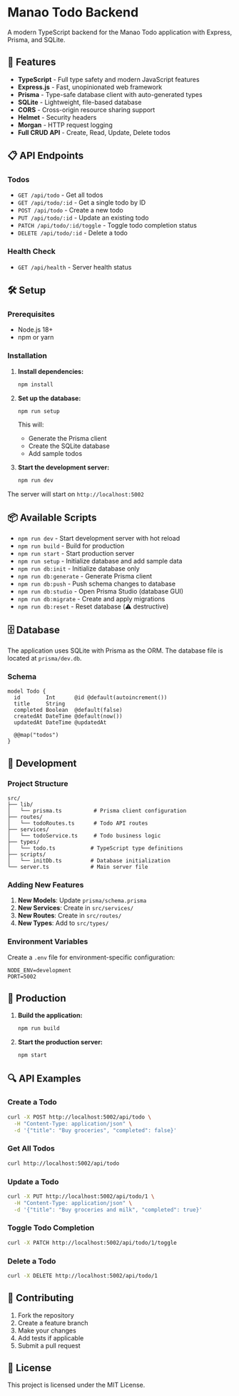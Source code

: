 # Manao Todo Backend

A modern TypeScript backend for the Manao Todo application with Express, Prisma, and SQLite.

## 🚀 Features

- **TypeScript** - Full type safety and modern JavaScript features
- **Express.js** - Fast, unopinionated web framework
- **Prisma** - Type-safe database client with auto-generated types
- **SQLite** - Lightweight, file-based database
- **CORS** - Cross-origin resource sharing support
- **Helmet** - Security headers
- **Morgan** - HTTP request logging
- **Full CRUD API** - Create, Read, Update, Delete todos

## 📋 API Endpoints

### Todos

- `GET /api/todo` - Get all todos
- `GET /api/todo/:id` - Get a single todo by ID
- `POST /api/todo` - Create a new todo
- `PUT /api/todo/:id` - Update an existing todo
- `PATCH /api/todo/:id/toggle` - Toggle todo completion status
- `DELETE /api/todo/:id` - Delete a todo

### Health Check

- `GET /api/health` - Server health status

## 🛠️ Setup

### Prerequisites

- Node.js 18+
- npm or yarn

### Installation

1. **Install dependencies:**
   ```bash
   npm install
   ```

2. **Set up the database:**
   ```bash
   npm run setup
   ```
   This will:
   - Generate the Prisma client
   - Create the SQLite database
   - Add sample todos

3. **Start the development server:**
   ```bash
   npm run dev
   ```

The server will start on `http://localhost:5002`

## 📦 Available Scripts

- `npm run dev` - Start development server with hot reload
- `npm run build` - Build for production
- `npm run start` - Start production server
- `npm run setup` - Initialize database and add sample data
- `npm run db:init` - Initialize database only
- `npm run db:generate` - Generate Prisma client
- `npm run db:push` - Push schema changes to database
- `npm run db:studio` - Open Prisma Studio (database GUI)
- `npm run db:migrate` - Create and apply migrations
- `npm run db:reset` - Reset database (⚠️ destructive)

## 🗄️ Database

The application uses SQLite with Prisma as the ORM. The database file is located at `prisma/dev.db`.

### Schema

```prisma
model Todo {
  id        Int      @id @default(autoincrement())
  title     String
  completed Boolean  @default(false)
  createdAt DateTime @default(now())
  updatedAt DateTime @updatedAt

  @@map("todos")
}
```

## 🔧 Development

### Project Structure

```
src/
├── lib/
│   └── prisma.ts          # Prisma client configuration
├── routes/
│   └── todoRoutes.ts      # Todo API routes
├── services/
│   └── todoService.ts     # Todo business logic
├── types/
│   └── todo.ts           # TypeScript type definitions
├── scripts/
│   └── initDb.ts         # Database initialization
└── server.ts             # Main server file
```

### Adding New Features

1. **New Models**: Update `prisma/schema.prisma`
2. **New Services**: Create in `src/services/`
3. **New Routes**: Create in `src/routes/`
4. **New Types**: Add to `src/types/`

### Environment Variables

Create a `.env` file for environment-specific configuration:

```env
NODE_ENV=development
PORT=5002
```

## 🚀 Production

1. **Build the application:**
   ```bash
   npm run build
   ```

2. **Start the production server:**
   ```bash
   npm start
   ```

## 🔍 API Examples

### Create a Todo

```bash
curl -X POST http://localhost:5002/api/todo \
  -H "Content-Type: application/json" \
  -d '{"title": "Buy groceries", "completed": false}'
```

### Get All Todos

```bash
curl http://localhost:5002/api/todo
```

### Update a Todo

```bash
curl -X PUT http://localhost:5002/api/todo/1 \
  -H "Content-Type: application/json" \
  -d '{"title": "Buy groceries and milk", "completed": true}'
```

### Toggle Todo Completion

```bash
curl -X PATCH http://localhost:5002/api/todo/1/toggle
```

### Delete a Todo

```bash
curl -X DELETE http://localhost:5002/api/todo/1
```

## 🤝 Contributing

1. Fork the repository
2. Create a feature branch
3. Make your changes
4. Add tests if applicable
5. Submit a pull request

## 📄 License

This project is licensed under the MIT License.